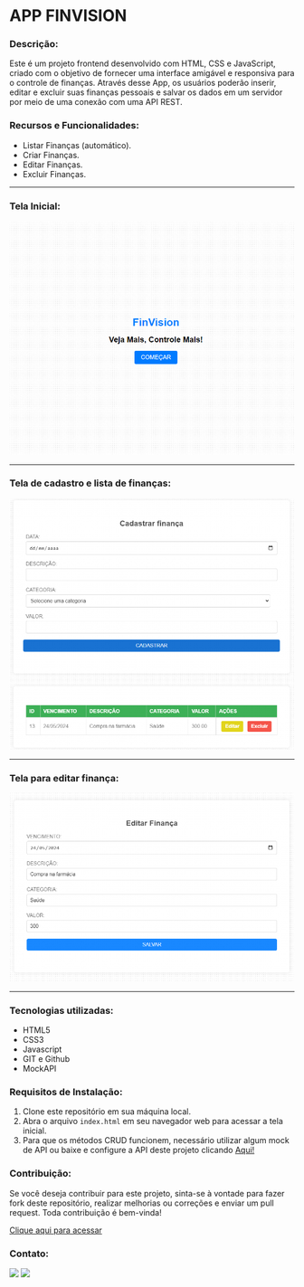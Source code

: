 # APP FINVISION

### Descrição:
Este é um projeto frontend desenvolvido com HTML, CSS e JavaScript, criado com o objetivo de fornecer uma interface amigável e responsiva para o controle de finanças. Através desse App, os usuários poderão inserir, editar e excluir suas finanças pessoais e salvar os dados em um servidor por meio de uma conexão com uma API REST.

### Recursos e Funcionalidades:
- Listar Finanças (automático).
- Criar Finanças.
- Editar Finanças.
- Excluir Finanças.
<hr>

### Tela Inicial:
![preview](./.github/index.png)
<hr>

### Tela de cadastro e lista de finanças:
![preview](./.github/cadastrar.png)
<hr>

### Tela para editar finança:
![preview](./.github/editar.png)
<hr>

### Tecnologias utilizadas:
- HTML5
- CSS3
- Javascript
- GIT e Github
- MockAPI

### Requisitos de Instalação:
1. Clone este repositório em sua máquina local.
2. Abra o arquivo `index.html` em seu navegador web para acessar a tela inicial.
3. Para que os métodos CRUD funcionem, necessário utilizar algum mock de API ou baixe e configure a API deste projeto clicando <a href="https://github.com/joanthandscoutinho/finVision_front-spti" target="_blank">Aqui!</a>

### Contribuição:
Se você deseja contribuir para este projeto, sinta-se à vontade para fazer fork deste repositório, realizar melhorias ou correções e enviar um pull request. Toda contribuição é bem-vinda!

[Clique aqui para acessar](https://jonathandscoutinho.github.io/finVision_front-spti/)

### Contato:

 <div> 
  <a href = "mailto:jonathandscoutinho@gmail.com">
  <img src="https://img.shields.io/badge/-Gmail-%23333?style=for-the-badge&logo=gmail&logoColor=white" target="_blank"></a>
  <a href="https://www.linkedin.com/in/jonathandscoutinho/" target="_blank">
  <img src="https://img.shields.io/badge/-LinkedIn-%230077B5?style=for-the-badge&logo=linkedin&logoColor=white" target="_blank"></a>  
  </div>

